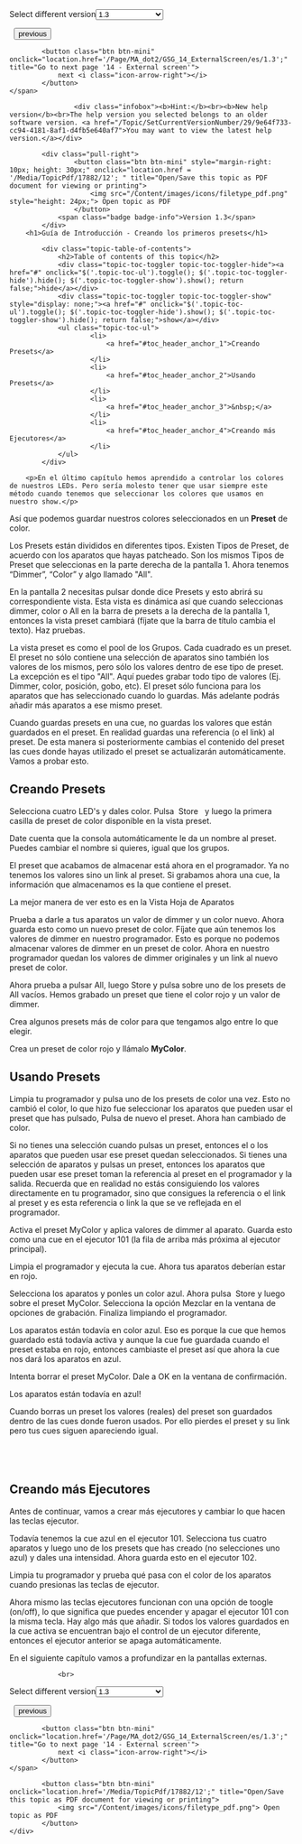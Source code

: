 
<div class="topic-navigation">

<div class="pull-right">
	<span class="pull-left">


<div class="pull-left">
<form action="/Topic/SetCurrentVersionNumber" class="form-inline" id="frmTagSelector" method="post">	<span class="form-mini">
		<div class="input-prepend"><span class="add-on">Select different version</span><select autocomplete="off" id="versionNumberId" name="versionNumberId" onchange="$(this).closest('#frmTagSelector').submit();" style="width: 120px;"><option value="">- latest -</option>
<option value="3">1.1</option>
<option value="7">1.2</option>
<option selected="selected" value="12">1.3</option>
<option value="16">1.5</option>
<option value="29">1.9</option>
</select></div>
		<input data-val="true" data-val-number="The field Int32 must be a number." data-val-required="The Int32 field is required." id="ProductId" name="ProductId" type="hidden" value="28">
		<input id="CurrentGuid" name="CurrentGuid" type="hidden" value="9e64f733-cc94-4181-8af1-d4fb5e640af7">
	</span>
</form></div>&nbsp;	</span>
	<span class="pull-right" style="white-space: nowrap;">
			<button class="btn btn-mini" onclick="location.href='/Page/MA_dot2/GSG_12_WorkingWithColors/es/1.3'; " title="Go to previous page '12 - Working with colors'">
				<i class="icon-arrow-left"></i> previous
			</button>

			<button class="btn btn-mini" onclick="location.href='/Page/MA_dot2/GSG_14_ExternalScreen/es/1.3';" title="Go to next page '14 - External screen'">
				next <i class="icon-arrow-right"></i> 
			</button>
	</span>
</div>
<div class="clear-fix" style="margin-bottom: 10px"></div>
</div>

					<div class="infobox"><b>Hint:</b><br><b>New help version</b><br>The help version you selected belongs to an older software version. <a href="/Topic/SetCurrentVersionNumber/29/9e64f733-cc94-4181-8af1-d4fb5e640af7">You may want to view the latest help version.</a></div>

			<div class="pull-right">
					<button class="btn btn-mini" style="margin-right: 10px; height: 30px;" onclick="location.href = '/Media/TopicPdf/17882/12'; " title="Open/Save this topic as PDF document for viewing or printing">
						<img src="/Content/images/icons/filetype_pdf.png" style="height: 24px;"> Open topic as PDF
					</button>
				<span class="badge badge-info">Version 1.3</span>
			</div>
		<h1>Guía de Introducción - Creando los primeros presets</h1>

			<div class="topic-table-of-contents">
				<h2>Table of contents of this topic</h2>
				<div class="topic-toc-toggler topic-toc-toggler-hide"><a href="#" onclick="$('.topic-toc-ul').toggle(); $('.topic-toc-toggler-hide').hide(); $('.topic-toc-toggler-show').show(); return false;">hide</a></div>
				<div class="topic-toc-toggler topic-toc-toggler-show" style="display: none;"><a href="#" onclick="$('.topic-toc-ul').toggle(); $('.topic-toc-toggler-hide').show(); $('.topic-toc-toggler-show').hide(); return false;">show</a></div>
				<ul class="topic-toc-ul">
						<li>
							<a href="#toc_header_anchor_1">Creando Presets</a>
						</li>
						<li>
							<a href="#toc_header_anchor_2">Usando Presets</a>
						</li>
						<li>
							<a href="#toc_header_anchor_3">&nbsp;</a>
						</li>
						<li>
							<a href="#toc_header_anchor_4">Creando más Ejecutores</a>
						</li>
				</ul>
			</div>

		<p>En el último capítulo hemos aprendido a controlar los colores de nuestros LEDs. Pero sería molesto tener que usar siempre este método cuando tenemos que seleccionar los colores que usamos en nuestro show.</p>

<p>Así que podemos guardar nuestros colores seleccionados en un&nbsp;<strong>Preset</strong> de color.</p>

<p>Los Presets están divididos en diferentes tipos. Existen Tipos de Preset, de acuerdo con los aparatos que hayas patcheado. Son los mismos Tipos de Preset que seleccionas en la parte derecha de la pantalla 1. Ahora tenemos “Dimmer”, “Color” y algo llamado "All".</p>

<p>En la pantalla 2 necesitas pulsar donde dice&nbsp;<span class="softkey">Presets</span>&nbsp;y esto abrirá su correspondiente&nbsp;vista. Esta vista es dinámica así que cuando seleccionas dimmer, color o All en la barra de&nbsp;presets a la derecha de la pantalla 1, entonces la vista preset cambiará (fíjate que la barra de título cambia el texto). Haz pruebas.</p>

<p>La vista preset es como el pool de los Grupos. Cada cuadrado es un preset. El preset no sólo contiene una selección de aparatos sino también los valores de los mismos, pero sólo los valores dentro de ese tipo de preset. La excepción es el tipo "All". Aquí puedes grabar todo tipo de valores (Ej. Dimmer, color, posición, gobo, etc). El preset sólo funciona para los aparatos que has seleccionado cuando lo guardas. Más adelante podrás añadir más aparatos a ese mismo preset.</p>

<p>Cuando guardas presets en una cue, no guardas los valores que están guardados en el preset. En realidad guardas una referencia (o el link) al preset. De esta manera si posteriormente cambias el contenido del preset las cues donde hayas utilizado el preset se actualizarán automáticamente. Vamos a probar esto.</p>

<a name="toc_header_anchor_1" id="toc_header_anchor_1" class="topic-toc-item"></a><h2>Creando Presets</h2>

<p>Selecciona cuatro LED's y dales color. Pulsa&nbsp; <span class="hardkey">Store</span> &nbsp;&nbsp;y luego la primera casilla de preset de color disponible en la vista preset.</p>

<p>Date cuenta que la consola automáticamente le da un nombre al preset. Puedes cambiar el nombre si quieres, igual que los grupos.</p>

<p>El preset que acabamos de almacenar está ahora en el programador. Ya no tenemos los valores sino un link al preset. Si grabamos ahora una cue, la información que almacenamos es la que contiene el preset.</p>

<p>La mejor manera de ver esto es en la Vista Hoja de Aparatos</p>

<p>Prueba a darle a tus aparatos un valor de dimmer y un color nuevo. Ahora guarda esto como un nuevo preset de color. Fíjate que aún tenemos los valores de dimmer en nuestro programador. Esto es porque no podemos almacenar valores de dimmer en un preset de color. Ahora en nuestro programador quedan los valores de dimmer originales y un link al nuevo preset de color.</p>

<p>Ahora prueba a pulsar&nbsp;<span class="softkey">All,</span>&nbsp;luego&nbsp;<span class="hardkey">Store</span>&nbsp;y pulsa sobre uno de los presets de All&nbsp;vacíos. Hemos grabado un preset&nbsp;que tiene el color rojo y un valor de dimmer.</p>

<p>Crea algunos&nbsp;presets más de color para que tengamos algo entre lo que elegir.&nbsp;</p>

<p>Crea un preset de color rojo y llámalo <strong>MyColor</strong>.</p>

<a name="toc_header_anchor_2" id="toc_header_anchor_2" class="topic-toc-item"></a><h2>Usando Presets</h2>

<p>Limpia tu programador y pulsa uno de los presets de color una vez. Esto no cambió el color, lo que hizo fue seleccionar los aparatos que pueden usar el preset que has pulsado, Pulsa de nuevo el preset. Ahora han cambiado de color.</p>

<p>Si no tienes una selección cuando pulsas un preset, entonces el o los aparatos que pueden usar ese preset quedan seleccionados. Si tienes una selección de aparatos y pulsas un preset, entonces los aparatos que pueden usar ese preset toman la referencia al preset en el programador y la salida. Recuerda que en realidad no estás consiguiendo los valores directamente en tu programador, sino que consigues la referencia o el link al preset y es esta referencia o link la que se ve reflejada en el programador.</p>

<p>Activa el preset MyColor&nbsp;y aplica valores de dimmer al aparato. Guarda esto como una cue en el ejecutor 101 (la fila de arriba más próxima al ejecutor principal).</p>

<p>Limpia el programador y ejecuta la cue. Ahora tus aparatos deberían estar en rojo.</p>

<p>Selecciona los aparatos y ponles&nbsp;un color azul. Ahora pulsa&nbsp; <span class="hardkey">Store</span>&nbsp;y luego sobre el preset&nbsp;<span class="softkey">MyColor.</span>&nbsp;Selecciona la opción&nbsp;<span class="softkey">Mezclar</span>&nbsp;en la ventana de opciones de grabación. Finaliza limpiando el programador.</p>

<p>Los aparatos están todavía en color azul. Eso es porque la cue que hemos guardado está todavía activa y aunque la cue fue guardada cuando el preset estaba en rojo, entonces cambiaste el preset&nbsp;así que ahora la cue nos dará los aparatos en azul.&nbsp;</p>

<p>Intenta borrar el preset MyColor. Dale a OK en la ventana de confirmación.</p>

<p>Los aparatos están todavía en azul!</p>

<p>Cuando borras un preset los valores (reales) del preset son guardados dentro de las cues donde fueron usados. Por ello pierdes el preset y su link pero tus cues&nbsp;siguen apareciendo igual.</p>

<a name="toc_header_anchor_3" id="toc_header_anchor_3" class="topic-toc-item"></a><h2>&nbsp;</h2>

<a name="toc_header_anchor_4" id="toc_header_anchor_4" class="topic-toc-item"></a><h2>Creando más Ejecutores</h2>

<p>Antes de continuar, vamos a crear más ejecutores y cambiar lo que hacen las teclas ejecutor.</p>

<p>Todavía tenemos la cue azul en el ejecutor 101. Selecciona tus cuatro aparatos y luego uno de los presets que has creado (no selecciones uno azul) y dales una intensidad. Ahora guarda esto en el ejecutor 102.</p>

<p>Limpia tu programador y prueba qué pasa con el color de los aparatos cuando presionas las teclas de ejecutor.</p>

<p>Ahora mismo las teclas ejecutores funcionan con una opción de toogle (on/off), lo que significa que puedes encender y apagar el ejecutor&nbsp;101 con la misma tecla. Hay algo más que añadir. Si todos los valores guardados en la cue activa se encuentran bajo el control de un ejecutor diferente, entonces el ejecutor anterior se apaga automáticamente.&nbsp;</p>

<p>En el siguiente capítulo vamos a profundizar en la pantallas externas.</p>


				<br>
<div class="topic-navigation">

<div class="pull-right">
	<span class="pull-left">


<div class="pull-left">
<form action="/Topic/SetCurrentVersionNumber" class="form-inline" id="frmTagSelector" method="post">	<span class="form-mini">
		<div class="input-prepend"><span class="add-on">Select different version</span><select autocomplete="off" id="versionNumberId" name="versionNumberId" onchange="$(this).closest('#frmTagSelector').submit();" style="width: 120px;"><option value="">- latest -</option>
<option value="3">1.1</option>
<option value="7">1.2</option>
<option selected="selected" value="12">1.3</option>
<option value="16">1.5</option>
<option value="29">1.9</option>
</select></div>
		<input data-val="true" data-val-number="The field Int32 must be a number." data-val-required="The Int32 field is required." id="ProductId" name="ProductId" type="hidden" value="28">
		<input id="CurrentGuid" name="CurrentGuid" type="hidden" value="9e64f733-cc94-4181-8af1-d4fb5e640af7">
	</span>
</form></div>&nbsp;	</span>
	<span class="pull-right" style="white-space: nowrap;">
			<button class="btn btn-mini" onclick="location.href='/Page/MA_dot2/GSG_12_WorkingWithColors/es/1.3'; " title="Go to previous page '12 - Working with colors'">
				<i class="icon-arrow-left"></i> previous
			</button>

			<button class="btn btn-mini" onclick="location.href='/Page/MA_dot2/GSG_14_ExternalScreen/es/1.3';" title="Go to next page '14 - External screen'">
				next <i class="icon-arrow-right"></i> 
			</button>
	</span>
</div>
	<div class="clear-fix"></div>
	<div class="pull-right">
	
			<button class="btn btn-mini" onclick="location.href='/Media/TopicPdf/17882/12';" title="Open/Save this topic as PDF document for viewing or printing">
				<img src="/Content/images/icons/filetype_pdf.png"> Open topic as PDF
			</button>
	</div>
<div class="clear-fix" style="margin-bottom: 10px"></div>
</div>

	